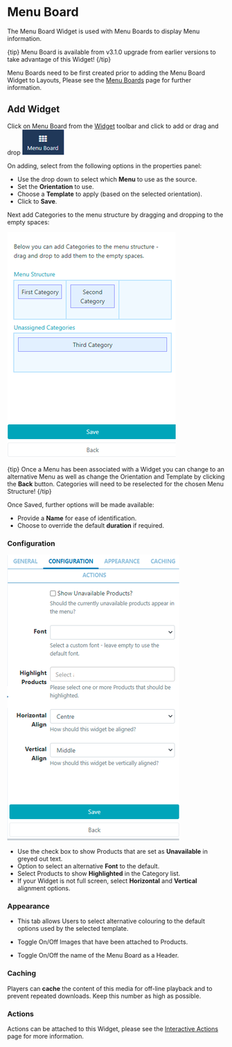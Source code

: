 <!--toc=widgets-->

# Menu Board

The Menu Board Widget is used with Menu Boards to display Menu information.

{tip}
Menu Board is available from v3.1.0 upgrade from earlier versions to take advantage of this Widget!
{/tip}

Menu Boards need to be first created prior to adding the Menu Board Widget to Layouts, Please see the  [Menu Boards](layouts_menuboards.html)  page for further information.

## Add Widget

Click on Menu Board from the [Widget](layouts_widgets.html) toolbar and click to add or drag and drop ![Menu Board Widget](img/3.1_media_modules_menuboards.png)



On adding, select from the following options in the properties panel:

- Use the drop down to select which **Menu** to use as the source.
- Set the **Orientation** to use.
- Choose a **Template** to apply (based on the selected orientation).
- Click to **Save**.

Next add Categories to the menu structure by dragging and dropping to the empty spaces:

![Structure](img/3.1_media_modules_menuboards_structure.png)

{tip}
Once a Menu has been associated with a Widget you can change to an alternative Menu as well as change the Orientation and Template by clicking the **Back** button. Categories will need to be reselected for the chosen Menu Structure!
{/tip}

Once Saved, further options will be made available:

- Provide a **Name** for ease of identification.
- Choose to override the default **duration** if required.

### Configuration

![Configuration](img/3.1_media_modules_menuboards_configuration.png)



- Use the check box to show Products that are set as **Unavailable** in greyed out text.
- Option to select an alternative **Font** to the default.
- Select Products to show **Highlighted** in the Category list.
- If your Widget is not full screen, select **Horizontal** and **Vertical** alignment options.

### Appearance

- This tab allows Users to select alternative colouring to the default options used by the selected template.

- Toggle On/Off Images that have been attached to Products.
- Toggle On/Off the name of the Menu Board as a Header.

### Caching

Players can **cache** the content of this media for off-line playback and to prevent repeated downloads. Keep this number as high as possible.

### Actions

Actions can be attached to this Widget, please see the [Interactive Actions](https://xibo.org.uk/manual/en/layouts_interactive_actions.html) page for more information.